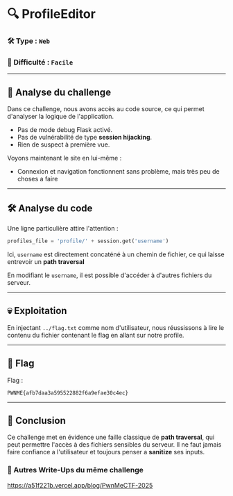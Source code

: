 # 🔍 ProfileEditor  

### 🛠 Type : `Web`  
### 🎯 Difficulté : `Facile`  

---

## 📝 Analyse du challenge  

Dans ce challenge, nous avons accès au code source, ce qui permet d'analyser la logique de l'application.  

- Pas de mode debug Flask activé.  
- Pas de vulnérabilité de type **session hijacking**.  
- Rien de suspect à première vue.

Voyons maintenant le site en lui-même :  
- Connexion et navigation fonctionnent sans problème, mais très peu de choses a faire
---

## 🛠️ Analyse du code  

Une ligne particulière attire l'attention :

```python
profiles_file = 'profile/' + session.get('username')
```

Ici, `username` est directement concaténé à un chemin de fichier, ce qui laisse entrevoir un **path traversal**

En modifiant le `username`, il est possible d'accéder à d'autres fichiers du serveur.

---

## 💀 Exploitation  

En injectant `../flag.txt` comme nom d'utilisateur, nous réussissons à lire le contenu du fichier contenant le flag en allant sur notre profile.

---

## 🏁 Flag  

Flag :  
```
PWNME{afb7daa3a595522882f6a9efae30c4ec}
```

---

## 🚀 Conclusion  

Ce challenge met en évidence une faille classique de **path traversal**, qui peut permettre l'accès à des fichiers sensibles du serveur. Il ne faut jamais faire confiance a l'utilisateur et toujours penser a __sanitize__ ses inputs.


### 📝  Autres Write-Ups du même challenge

https://a51f221b.vercel.app/blog/PwnMeCTF-2025